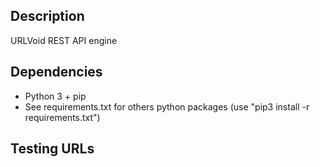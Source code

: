 ## Description
URLVoid REST API engine

## Dependencies
- Python 3 + pip
- See requirements.txt for others python packages (use "pip3 install -r requirements.txt")

## Testing URLs
